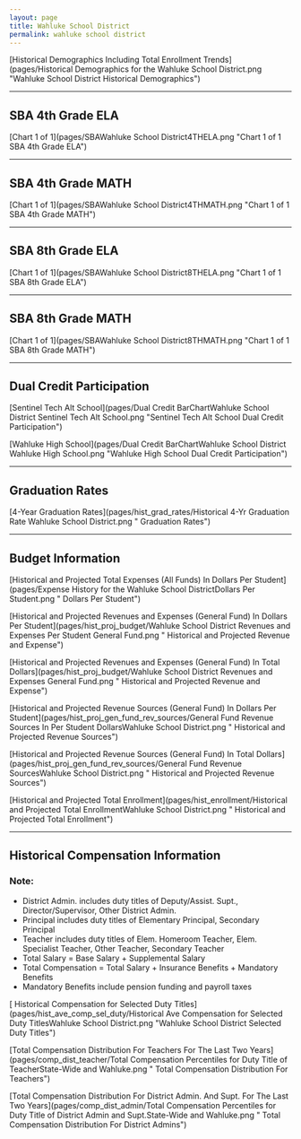 ```yaml
---
layout: page
title: Wahluke School District
permalink: wahluke school district
---
```



[Historical Demographics Including Total Enrollment Trends](pages/Historical Demographics for the Wahluke School District.png "Wahluke School District Historical Demographics")

___

## SBA 4th Grade ELA

[Chart 1 of 1](pages/SBAWahluke School District4THELA.png "Chart 1 of 1 SBA 4th Grade ELA")


___

## SBA 4th Grade MATH

[Chart 1 of 1](pages/SBAWahluke School District4THMATH.png "Chart 1 of 1 SBA 4th Grade MATH")


___

## SBA 8th Grade ELA

[Chart 1 of 1](pages/SBAWahluke School District8THELA.png "Chart 1 of 1 SBA 8th Grade ELA")


___

## SBA 8th Grade MATH

[Chart 1 of 1](pages/SBAWahluke School District8THMATH.png "Chart 1 of 1 SBA 8th Grade MATH")


___

## Dual Credit Participation

[Sentinel Tech Alt School](pages/Dual Credit BarChartWahluke School District Sentinel Tech Alt School.png "Sentinel Tech Alt School Dual Credit Participation")

[Wahluke High School](pages/Dual Credit BarChartWahluke School District Wahluke High School.png "Wahluke High School Dual Credit Participation")


___

## Graduation Rates

[4-Year Graduation Rates](pages/hist_grad_rates/Historical 4-Yr Graduation Rate Wahluke School District.png " Graduation Rates")


___

## Budget Information

[Historical and Projected Total Expenses (All Funds) In Dollars Per Student](pages/Expense History for the Wahluke School DistrictDollars Per Student.png " Dollars Per Student")

[Historical and Projected Revenues and Expenses (General Fund) In Dollars Per Student](pages/hist_proj_budget/Wahluke School District Revenues and Expenses Per Student General Fund.png " Historical and Projected Revenue and Expense")

[Historical and Projected Revenues and Expenses (General Fund) In Total Dollars](pages/hist_proj_budget/Wahluke School District Revenues and Expenses General Fund.png " Historical and Projected Revenue and Expense")

[Historical and Projected Revenue Sources (General Fund) In Dollars Per Student](pages/hist_proj_gen_fund_rev_sources/General Fund Revenue Sources In Per Student DollarsWahluke School District.png " Historical and Projected Revenue Sources")

[Historical and Projected Revenue Sources (General Fund) In Total Dollars](pages/hist_proj_gen_fund_rev_sources/General Fund Revenue SourcesWahluke School District.png " Historical and Projected Revenue Sources")

[Historical and Projected Total Enrollment](pages/hist_enrollment/Historical and Projected Total EnrollmentWahluke School District.png " Historical and Projected Total Enrollment")


___

## Historical Compensation Information
### Note:
- District Admin. includes duty titles of Deputy/Assist. Supt., Director/Supervisor, Other District Admin.
- Principal includes duty titles of Elementary Principal, Secondary Principal
- Teacher includes duty titles of Elem. Homeroom Teacher, Elem. Specialist Teacher, Other Teacher, Secondary Teacher
- Total Salary = Base Salary + Supplemental Salary
- Total Compensation = Total Salary + Insurance Benefits + Mandatory Benefits
- Mandatory Benefits include pension funding and payroll taxes

[ Historical Compensation for Selected Duty Titles](pages/hist_ave_comp_sel_duty/Historical Ave Compensation for Selected Duty TitlesWahluke School District.png "Wahluke School District Selected Duty Titles")

[Total Compensation Distribution For Teachers For The Last Two Years](pages/comp_dist_teacher/Total Compensation Percentiles for Duty Title of TeacherState-Wide and Wahluke.png " Total Compensation Distribution For Teachers")

[Total Compensation Distribution For District Admin. And Supt. For The Last Two Years](pages/comp_dist_admin/Total Compensation Percentiles for Duty Title of District Admin and Supt.State-Wide and Wahluke.png " Total Compensation Distribution For District Admins")

